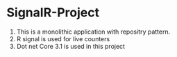 # SignalR-Project

1. This is a monolithic application with repositry pattern.
2. R signal is used for live counters
3. Dot net Core 3.1 is used in this project
